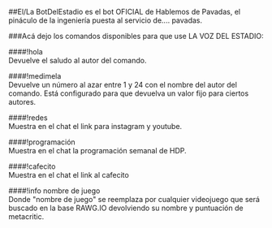 ##El/La BotDelEstadio es el bot OFICIAL de Hablemos de Pavadas, el pináculo de la ingeniería puesta al servicio de.... pavadas.

###Acá dejo los comandos disponibles para que use LA VOZ DEL ESTADIO:

####!hola  
Devuelve el saludo al autor del comando.

####!medimela  
Devuelve un número al azar entre 1 y 24 con el nombre del autor del comando.
Está configurado para que devuelva un valor fijo para ciertos autores.

####!redes  
Muestra en el chat el link para instagram y youtube.

####!programación  
Muestra en el chat la programación semanal de HDP.

####!cafecito  
Muestra en el chat el link al cafecito

####!info nombre de juego  
Donde "nombre de juego" se reemplaza por cualquier videojuego que será buscado en la base RAWG.IO devolviendo su nombre y puntuación de metacritic.
